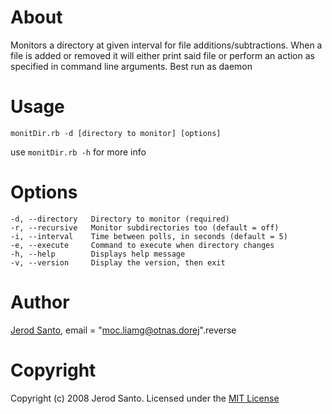 About 
=====
Monitors a directory at given interval for file additions/subtractions. 
When a file is added or removed it will either print said file or perform
an action as specified in command line arguments. Best run as daemon

Usage 
=====
    monitDir.rb -d [directory to monitor] [options]

  use `monitDir.rb -h` for more info

Options
=======
    -d, --directory   Directory to monitor (required)
    -r, --recursive   Monitor subdirectories too (default = off)
    -i, --interval    Time between polls, in seconds (default = 5)
    -e, --execute     Command to execute when directory changes
    -h, --help        Displays help message
    -v, --version     Display the version, then exit

Author
======
[Jerod Santo][1], email = "moc.liamg@otnas.dorej".reverse

Copyright
=========
Copyright (c) 2008 Jerod Santo. Licensed under the [MIT License][2]


[1]:http://blog.jerodsanto.net
[2]:http://www.opensource.org/licenses/mit-license.php
